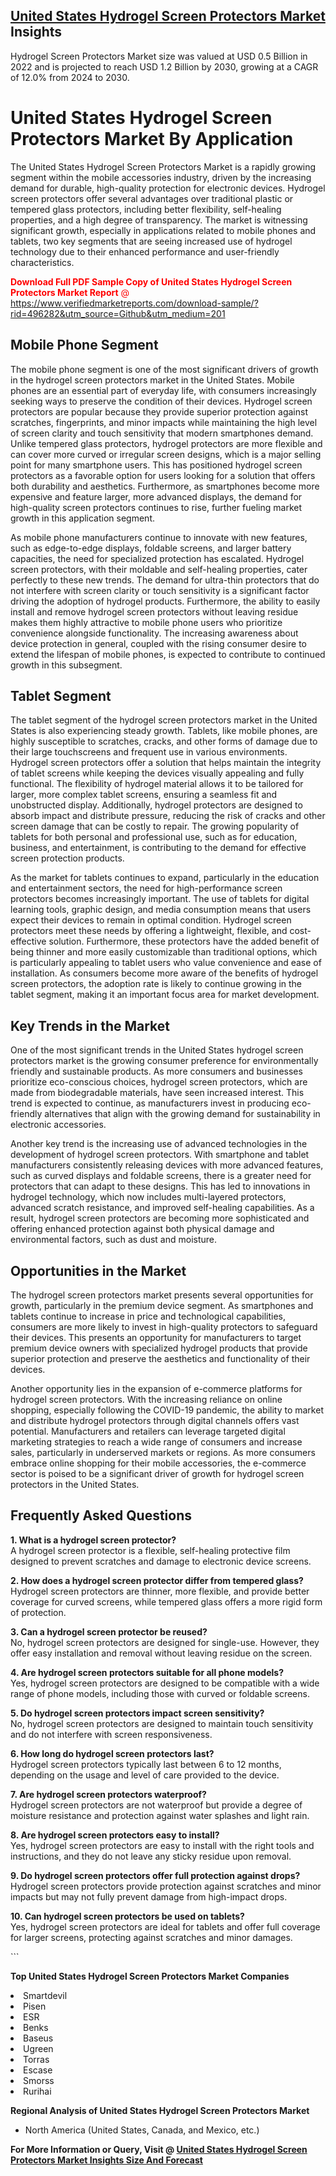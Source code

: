<h2><a href="https://www.verifiedmarketreports.com/download-sample/?rid=496282&amp;utm_source=Github&amp;utm_medium=201" target="_blank">United States Hydrogel Screen Protectors Market</a> Insights</h2><p>Hydrogel Screen Protectors Market size was valued at USD 0.5 Billion in 2022 and is projected to reach USD 1.2 Billion by 2030, growing at a CAGR of 12.0% from 2024 to 2030.</p><p><h1>United States Hydrogel Screen Protectors Market By Application</h1><p>The United States Hydrogel Screen Protectors Market is a rapidly growing segment within the mobile accessories industry, driven by the increasing demand for durable, high-quality protection for electronic devices. Hydrogel screen protectors offer several advantages over traditional plastic or tempered glass protectors, including better flexibility, self-healing properties, and a high degree of transparency. The market is witnessing significant growth, especially in applications related to mobile phones and tablets, two key segments that are seeing increased use of hydrogel technology due to their enhanced performance and user-friendly characteristics.</p><p><p><span class=""><span style="color: #ff0000;"><strong>Download Full PDF Sample Copy of United States Hydrogel Screen Protectors Market Report</strong> @ </span><a href="https://www.verifiedmarketreports.com/download-sample/?rid=496282&amp;utm_source=Github&amp;utm_medium=201" target="_blank">https://www.verifiedmarketreports.com/download-sample/?rid=496282&amp;utm_source=Github&amp;utm_medium=201</a></span></p></p><h2>Mobile Phone Segment</h2><p>The mobile phone segment is one of the most significant drivers of growth in the hydrogel screen protectors market in the United States. Mobile phones are an essential part of everyday life, with consumers increasingly seeking ways to preserve the condition of their devices. Hydrogel screen protectors are popular because they provide superior protection against scratches, fingerprints, and minor impacts while maintaining the high level of screen clarity and touch sensitivity that modern smartphones demand. Unlike tempered glass protectors, hydrogel protectors are more flexible and can cover more curved or irregular screen designs, which is a major selling point for many smartphone users. This has positioned hydrogel screen protectors as a favorable option for users looking for a solution that offers both durability and aesthetics. Furthermore, as smartphones become more expensive and feature larger, more advanced displays, the demand for high-quality screen protectors continues to rise, further fueling market growth in this application segment.</p><p>As mobile phone manufacturers continue to innovate with new features, such as edge-to-edge displays, foldable screens, and larger battery capacities, the need for specialized protection has escalated. Hydrogel screen protectors, with their moldable and self-healing properties, cater perfectly to these new trends. The demand for ultra-thin protectors that do not interfere with screen clarity or touch sensitivity is a significant factor driving the adoption of hydrogel products. Furthermore, the ability to easily install and remove hydrogel screen protectors without leaving residue makes them highly attractive to mobile phone users who prioritize convenience alongside functionality. The increasing awareness about device protection in general, coupled with the rising consumer desire to extend the lifespan of mobile phones, is expected to contribute to continued growth in this subsegment.</p><h2>Tablet Segment</h2><p>The tablet segment of the hydrogel screen protectors market in the United States is also experiencing steady growth. Tablets, like mobile phones, are highly susceptible to scratches, cracks, and other forms of damage due to their large touchscreens and frequent use in various environments. Hydrogel screen protectors offer a solution that helps maintain the integrity of tablet screens while keeping the devices visually appealing and fully functional. The flexibility of hydrogel material allows it to be tailored for larger, more complex tablet screens, ensuring a seamless fit and unobstructed display. Additionally, hydrogel protectors are designed to absorb impact and distribute pressure, reducing the risk of cracks and other screen damage that can be costly to repair. The growing popularity of tablets for both personal and professional use, such as for education, business, and entertainment, is contributing to the demand for effective screen protection products.</p><p>As the market for tablets continues to expand, particularly in the education and entertainment sectors, the need for high-performance screen protectors becomes increasingly important. The use of tablets for digital learning tools, graphic design, and media consumption means that users expect their devices to remain in optimal condition. Hydrogel screen protectors meet these needs by offering a lightweight, flexible, and cost-effective solution. Furthermore, these protectors have the added benefit of being thinner and more easily customizable than traditional options, which is particularly appealing to tablet users who value convenience and ease of installation. As consumers become more aware of the benefits of hydrogel screen protectors, the adoption rate is likely to continue growing in the tablet segment, making it an important focus area for market development.</p><h2>Key Trends in the Market</h2><p>One of the most significant trends in the United States hydrogel screen protectors market is the growing consumer preference for environmentally friendly and sustainable products. As more consumers and businesses prioritize eco-conscious choices, hydrogel screen protectors, which are made from biodegradable materials, have seen increased interest. This trend is expected to continue, as manufacturers invest in producing eco-friendly alternatives that align with the growing demand for sustainability in electronic accessories.</p><p>Another key trend is the increasing use of advanced technologies in the development of hydrogel screen protectors. With smartphone and tablet manufacturers consistently releasing devices with more advanced features, such as curved displays and foldable screens, there is a greater need for protectors that can adapt to these designs. This has led to innovations in hydrogel technology, which now includes multi-layered protectors, advanced scratch resistance, and improved self-healing capabilities. As a result, hydrogel screen protectors are becoming more sophisticated and offering enhanced protection against both physical damage and environmental factors, such as dust and moisture.</p><h2>Opportunities in the Market</h2><p>The hydrogel screen protectors market presents several opportunities for growth, particularly in the premium device segment. As smartphones and tablets continue to increase in price and technological capabilities, consumers are more likely to invest in high-quality protectors to safeguard their devices. This presents an opportunity for manufacturers to target premium device owners with specialized hydrogel products that provide superior protection and preserve the aesthetics and functionality of their devices.</p><p>Another opportunity lies in the expansion of e-commerce platforms for hydrogel screen protectors. With the increasing reliance on online shopping, especially following the COVID-19 pandemic, the ability to market and distribute hydrogel protectors through digital channels offers vast potential. Manufacturers and retailers can leverage targeted digital marketing strategies to reach a wide range of consumers and increase sales, particularly in underserved markets or regions. As more consumers embrace online shopping for their mobile accessories, the e-commerce sector is poised to be a significant driver of growth for hydrogel screen protectors in the United States.</p><h2>Frequently Asked Questions</h2><p><strong>1. What is a hydrogel screen protector?</strong><br> A hydrogel screen protector is a flexible, self-healing protective film designed to prevent scratches and damage to electronic device screens.</p><p><strong>2. How does a hydrogel screen protector differ from tempered glass?</strong><br> Hydrogel screen protectors are thinner, more flexible, and provide better coverage for curved screens, while tempered glass offers a more rigid form of protection.</p><p><strong>3. Can a hydrogel screen protector be reused?</strong><br> No, hydrogel screen protectors are designed for single-use. However, they offer easy installation and removal without leaving residue on the screen.</p><p><strong>4. Are hydrogel screen protectors suitable for all phone models?</strong><br> Yes, hydrogel screen protectors are designed to be compatible with a wide range of phone models, including those with curved or foldable screens.</p><p><strong>5. Do hydrogel screen protectors impact screen sensitivity?</strong><br> No, hydrogel screen protectors are designed to maintain touch sensitivity and do not interfere with screen responsiveness.</p><p><strong>6. How long do hydrogel screen protectors last?</strong><br> Hydrogel screen protectors typically last between 6 to 12 months, depending on the usage and level of care provided to the device.</p><p><strong>7. Are hydrogel screen protectors waterproof?</strong><br> Hydrogel screen protectors are not waterproof but provide a degree of moisture resistance and protection against water splashes and light rain.</p><p><strong>8. Are hydrogel screen protectors easy to install?</strong><br> Yes, hydrogel screen protectors are easy to install with the right tools and instructions, and they do not leave any sticky residue upon removal.</p><p><strong>9. Do hydrogel screen protectors offer full protection against drops?</strong><br> Hydrogel screen protectors provide protection against scratches and minor impacts but may not fully prevent damage from high-impact drops.</p><p><strong>10. Can hydrogel screen protectors be used on tablets?</strong><br> Yes, hydrogel screen protectors are ideal for tablets and offer full coverage for larger screens, protecting against scratches and minor damages.</p>```</p><p><strong>Top United States Hydrogel Screen Protectors Market Companies</strong></p><div data-test-id=""><p><li>Smartdevil</li><li> Pisen</li><li> ESR</li><li> Benks</li><li> Baseus</li><li> Ugreen</li><li> Torras</li><li> Escase</li><li> Smorss</li><li> Rurihai</li></p><div><strong>Regional Analysis of&nbsp;United States Hydrogel Screen Protectors Market</strong></div><ul><li dir="ltr"><p dir="ltr">North America&nbsp;(United States, Canada, and Mexico, etc.)</p></li></ul><p><strong>For More Information or Query, Visit @&nbsp;</strong><strong><a href="https://www.verifiedmarketreports.com/product/hydrogel-screen-protectors-market/?utm_source=Github&amp;utm_medium=201" target="_blank">United States Hydrogel Screen Protectors Market Insights Size And Forecast</a></strong></p></div>
